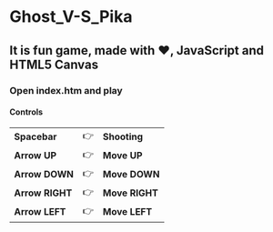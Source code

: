 # Ghost_V-S_Pika
<h2>It is fun game, made with ❤, JavaScript and HTML5 Canvas</h2>
<h3><strong>Open index.htm and play</strong></h3>
<h4>Controls</h4>
<table border="0">
  <tr>
    <td><strong>Spacebar</strong></td>
    <td>👉</td>
    <td><strong>Shooting</strong></td>
  </tr>
  <tr>
    <td><strong>Arrow UP</strong></td>
    <td>👉</td>
    <td><strong>Move UP</strong></td>
  </tr>
  <tr>
    <td><strong>Arrow DOWN</strong></td>
    <td>👉</td>
    <td><strong>Move DOWN</strong></td>
  </tr>
  <tr>
    <td><strong>Arrow RIGHT</strong></td>
    <td>👉</td>
    <td><strong>Move RIGHT</strong></td>
  </tr>
  <tr>
    <td><strong>Arrow LEFT</strong></td>
    <td>👉</td>
    <td><strong>Move LEFT</strong></td>
  </tr>
</table>
